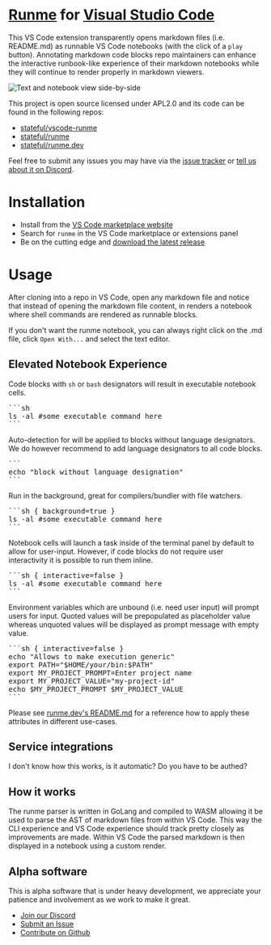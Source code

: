# [Runme](http://runme.dev) for [Visual Studio Code](https://code.visualstudio.com/)

This VS Code extension transparently opens markdown files (i.e. README.md) as runnable VS Code notebooks (with the click of a `play` button). Annotating markdown code blocks repo maintainers can enhance the interactive runbook-like experience of their markdown notebooks while they will continue to render properly in markdown viewers.

![Text and notebook view side-by-side](https://staging.runme.dev/sidebyside.png)

This project is open source licensed under APL2.0 and its code can be found in the following repos:

- [stateful/vscode-runme](https://github.com/stateful/vscode-runme)
- [stateful/runme](https://github.com/stateful/runme)
- [stateful/runme.dev](https://github.com/stateful/runme.dev)

Feel free to submit any issues you may have via the
[issue tracker](https://github.com/stateful/vscode-runme/issues) or [tell us about it on Discord](https://discord.gg/BQm8zRCBUY).

# Installation

- Install from the [VS Code marketplace website](https://marketplace.visualstudio.com/items?itemName=stateful.runme)
- Search for `runme` in the VS Code marketplace or extensions panel
- Be on the cutting edge and [download the latest release](https://github.com/stateful/vscode-runme/releases)

# Usage

After cloning into a repo in VS Code, open any markdown file and notice that instead of opening the markdown file content, in renders a notebook where shell commands are rendered as runnable blocks.

If you don't want the runme notebook, you can always right click on the .md file, click `Open With...` and select the text editor.

## Elevated Notebook Experience

Code blocks with `sh` or `bash` designators will result in executable notebook cells.

<pre>```sh
ls -al #some executable command here
```
</pre>

Auto-detection for will be applied to blocks without language designators. We do however recommend to add language designators to all code blocks.

<pre>```
echo "block without language designation"
```
</pre>

Run in the background, great for compilers/bundler with file watchers.

<pre>```sh { background=true }
ls -al #some executable command here
```
</pre>

Notebook cells will launch a task inside of the terminal panel by default to allow for user-input. However, if code blocks do not require user interactivity it is possible to run them inline.

<pre>```sh { interactive=false }
ls -al #some executable command here
```
</pre>

Environment variables which are unbound (i.e. need user input) will prompt users for input. Quoted values will be prepopulated as placeholder value whereas unquoted values will be displayed as prompt message with empty value.

<pre>
```sh { interactive=false }
echo "Allows to make execution generic"
export PATH="$HOME/your/bin:$PATH"
export MY_PROJECT_PROMPT=Enter project name
export MY_PROJECT_VALUE="my-project-id"
echo $MY_PROJECT_PROMPT $MY_PROJECT_VALUE
```
</pre>

Please see [runme.dev's README.md](https://github.com/stateful/runme.dev/blob/main/README.md) for a reference how to apply these attributes in different use-cases.

## Service integrations

I don't know how this works, is it automatic? Do you have to be authed?

## How it works

The runme parser is written in GoLang and compiled to WASM allowing it be used to parse the AST of markdown files from within VS Code. This way the CLI experience and VS Code experience should track pretty closely as improvements are made. Within VS Code the parsed markdown is then displayed in a notebook using a custom render.

## Alpha software

This is alpha software that is under heavy development, we appreciate your patience and involvement as we work to make it great.

- [Join our Discord](https://discord.gg/BQm8zRCBUY)
- [Submit an Issue](https://github.com/stateful/vscode-runme/issues)
- [Contribute on Github](https://github.com/stateful/vscode-runme/blob/main/CONTRIBUTING.md)
